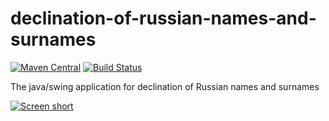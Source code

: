 declination-of-russian-names-and-surnames
=========================================

[![Maven Central](https://img.shields.io/maven-central/v/com.github.javadev/declinationofnames.svg)](http://search.maven.org/#search%7Cga%7C1%7Cg%3A%22com.github.javadev%22%20AND%20a%3A%22declinationofnames%22)
[![Build Status](https://secure.travis-ci.org/javadev/declination-of-russian-names-and-surnames.png)](https://travis-ci.org/javadev/declination-of-russian-names-and-surnames)

The java/swing application for declination of Russian names and surnames

[![Screen short](https://raw.github.com/javadev/declination-of-russian-names-and-surnames/master/declination-of-names.png)](https://github.com/javadev/declination-of-russian-names-and-surnames/)
